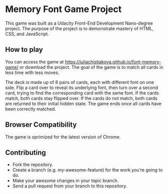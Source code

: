 # Memory Font Game Project

This game was built as a Udacity Front-End Development Nano-degree project. The purpose of the project is to demonstrate mastery of HTML, CSS, and JavaScript.

## How to play

You can access the game at https://juliachistiakova.github.io/font-memory-game/ or download the project. The goal of the game is to match all cards in less time with less moves. 

The deck is made up of 8 pairs of cards, each with different font on one side. Flip a card over to reveal its underlying font, then turn over a second card, trying to find the corresponding card with the same font. If the cards match, both cards stay flipped over.
If the cards do not match, both cards are returned to their initial hidden state. The game ends once all cards have been correctly matched.

## Browser Compatibility

The game is oprimized for the latest version of Chrome.
## Contributing

* Fork the repository.
* Create a branch (e.g. my-awesome-feature) for the work you’re going to do.
* Make your awesome changes in your topic branch.
* Send a pull request from your branch to this repository.
